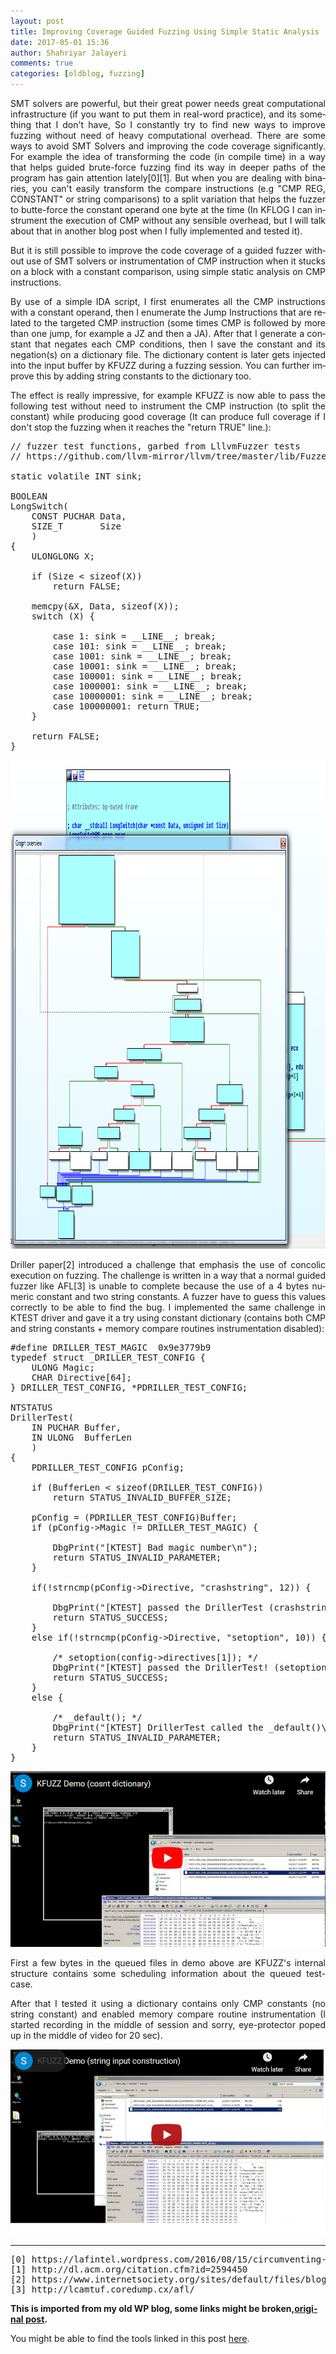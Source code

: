 ```yaml
---
layout: post
title: Improving Coverage Guided Fuzzing Using Simple Static Analysis
date: 2017-05-01 15:36
author: Shahriyar Jalayeri
comments: true
categories: [oldblog, fuzzing]
---
```


<div dir="ltr" lang="en">

<p style="text-align:justify;">SMT solvers are powerful, but their great power needs great computational infrastructure (if you want to put them in real-word practice), and its something that I don't have, So I constantly try to find new ways to improve fuzzing without need of heavy computational overhead. There are some ways to avoid SMT Solvers <span class="st"><span dir="rtl">and</span></span> improving the code coverage significantly. For example the idea of transforming the code (in compile time) in a way that helps guided brute-force fuzzing find its way in deeper paths of the program has gain attention lately[0][1]. But when you are dealing with binaries, you can't easily transform the compare instructions (e.g "CMP REG, CONSTANT" or string comparisons) to a split variation that helps the fuzzer to butte-force the constant operand one byte at the time (In KFLOG I can instrument the execution of CMP without any sensible overhead, but I will talk about that in another blog post when I fully implemented and tested it).</p>
<p style="text-align:justify;">But it is still possible to improve the code coverage of a guided fuzzer without use of SMT solvers or instrumentation of CMP instruction when it stucks on a block with a constant comparison, using simple static analysis on CMP instructions.</p>
<p style="text-align:justify;">By use of a simple IDA script, I first enumerates all the CMP instructions with a constant operand, then I enumerate the Jump Instructions that are related to the targeted CMP instruction (some times CMP is followed by more than one jump, for example a JZ and then a JA). After that I generate a constant that negates each CMP conditions, then I save the constant and its negation(s) on a dictionary file. The dictionary content is later gets injected into the input buffer by KFUZZ during a fuzzing session. You can further improve this by adding string constants to the dictionary too.</p>
<p style="text-align:justify;">The effect is really impressive, for example KFUZZ is now able to pass the following test without need to instrument the CMP instruction (to split the constant) while producing good coverage (It can produce full coverage if I don't stop the fuzzing when it reaches the "return TRUE" line.):</p>

<pre style="text-align:justify;">// fuzzer test functions, garbed from LllvmFuzzer tests
// https://github.com/llvm-mirror/llvm/tree/master/lib/Fuzzer/test

static volatile INT sink;

BOOLEAN
LongSwitch(
    CONST PUCHAR Data,
    SIZE_T       Size
    )
{
    ULONGLONG X;

    if (Size &lt; sizeof(X))
        return FALSE;

    memcpy(&amp;X, Data, sizeof(X));
    switch (X) {

        case 1: sink = __LINE__; break;
        case 101: sink = __LINE__; break;
        case 1001: sink = __LINE__; break;
        case 10001: sink = __LINE__; break;
        case 100001: sink = __LINE__; break;
        case 1000001: sink = __LINE__; break;
        case 10000001: sink = __LINE__; break;
        case 100000001: return TRUE;
    }

    return FALSE;
}</pre>
<img class="alignnone size-full wp-image-109" src="\assets\img\posts\longswitchcfg.png" alt="LongSwitchCFG" width="997" height="782" />
<p style="text-align:justify;">Driller paper[2] introduced a challenge that emphasis the use of concolic execution on fuzzing. The challenge is written in a way that a normal guided fuzzer like AFL[3] is unable to complete because the use of a 4 bytes numeric constant and two string constants. A fuzzer have to guess this values correctly to be able to find the bug. I implemented the same challenge in KTEST driver and gave it a try using constant dictionary (contains both CMP and string constants + memory compare routines instrumentation disabled):</p>

<pre>#define DRILLER_TEST_MAGIC  0x9e3779b9
typedef struct _DRILLER_TEST_CONFIG {
    ULONG Magic;
    CHAR Directive[64];
} DRILLER_TEST_CONFIG, *PDRILLER_TEST_CONFIG;

NTSTATUS
DrillerTest(
    IN PUCHAR Buffer,
    IN ULONG  BufferLen
    )
{
    PDRILLER_TEST_CONFIG pConfig;

    if (BufferLen &lt; sizeof(DRILLER_TEST_CONFIG))        
        return STATUS_INVALID_BUFFER_SIZE;

    pConfig = (PDRILLER_TEST_CONFIG)Buffer;    
    if (pConfig-&gt;Magic != DRILLER_TEST_MAGIC) {
        
        DbgPrint("[KTEST] Bad magic number\n");
        return STATUS_INVALID_PARAMETER;
    }

    if(!strncmp(pConfig-&gt;Directive, "crashstring", 12)) {
        
        DbgPrint("[KTEST] passed the DrillerTest (crashstring)!\n");
        return STATUS_SUCCESS;
    }
    else if(!strncmp(pConfig-&gt;Directive, "setoption", 10)) {

        /* setoption(config-&gt;directives[1]); */
        DbgPrint("[KTEST] passed the DrillerTest! (setoption)\n");
        return STATUS_SUCCESS;
    }
    else {

        /* _default(); */
        DbgPrint("[KTEST] DrillerTest called the _default()\n");
        return STATUS_INVALID_PARAMETER;
    }
}</pre>
<a href="https://youtu.be/nVYU9X98-J8">
<img src="\assets\img\posts\vid1.png" alt="https://youtu.be/nVYU9X98-J8">
</a>

<p style="text-align:justify;">First a few bytes in the queued files in demo above are KFUZZ's internal structure contains some scheduling information about the queued test-case.</p>
<p style="text-align:justify;">After that I tested it using a dictionary contains only CMP constants (no string constant) and enabled memory compare routine instrumentation (I started recording in the middle of session and sorry, eye-protector poped up in the middle of video for 20 sec).</p>

<a href="https://youtu.be/l2FwtnD2y78">
<img src="\assets\img\posts\vid2.png" alt="https://youtu.be/l2FwtnD2y78">
</a>


<hr />
<pre>
[0] https://lafintel.wordpress.com/2016/08/15/circumventing-fuzzing-roadblocks-with-compiler-transformations/
[1] http://dl.acm.org/citation.cfm?id=2594450
[2] https://www.internetsociety.org/sites/default/files/blogs-media/driller-augmenting-fuzzing-through-selective-symbolic-execution.pdf
[3] http://lcamtuf.coredump.cx/afl/
</pre>

<p><strong>This is imported from my old WP blog, some links might be broken,<a href="https://repret.wordpress.com/2017/05/01/improving-coverage-guided-fuzzing-using-static-analysis/">original post</a>.</strong></p>

You might be able to find the tools linked in this post [here](https://gitlab.com/users/shahjal/projects).
